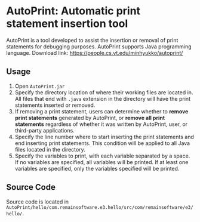 # AutoPrint: Automatic print statement insertion tool
AutoPrint is a tool developed to assist the insertion or removal of print statements for debugging purposes. AutoPrint supports Java programming language. Download link: https://people.cs.vt.edu/minhyukko/autoprint/

## Usage

1. Open `AutoPrint.jar`
2. Specify the directory location of where their working files are located in. All files that end with `.java` extension in the directory will have the print statements inserted or removed.
3. If removing a print statement, users can determine whether to **remove print statements** generated by AutoPrint, or **remove all print statements** regardless of whether it was written by AutoPrint, user, or third-party applications.
4. Specify the line number where to start inserting the print statements and end inserting print statements. This condition will be applied to all Java files located in the directory.
5. Specify the variables to print, with each variable separated by a space. If no variables are specified, all variables will be printed. If at least one variables are specified, only the variables specified will be printed.


## Source Code

Source code is located in `AutoPrint/hello/com.remainsoftware.e3.hello/src/com/remainsoftware/e3/hello/`.
